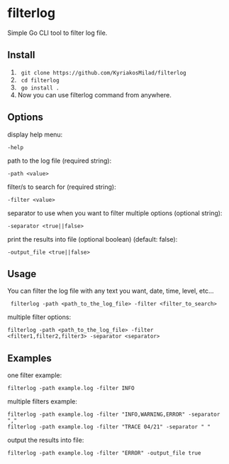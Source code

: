 # filterlog

Simple Go CLI tool to filter log file.

## Install

1. ```  git clone https://github.com/KyriakosMilad/filterlog ```
2. ```  cd filterlog ```
3. ```  go install . ```
4. Now you can use filterlog command from anywhere.

## Options

display help menu:

    -help

path to the log file (required string):

    -path <value>

filter/s to search for (required string):

    -filter <value>

separator to use when you want to filter multiple options (optional string):

    -separator <true||false>

print the results into file (optional boolean) (default: false):

    -output_file <true||false>

## Usage

You can filter the log file with any text you want, date, time, level, etc...

     filterlog -path <path_to_the_log_file> -filter <filter_to_search>

multiple filter options:

    filterlog -path <path_to_the_log_file> -filter <filter1,filter2,filter3> -separator <separator>

## Examples

one filter example:

    filterlog -path example.log -filter INFO

multiple filters example:

    filterlog -path example.log -filter "INFO,WARNING,ERROR" -separator ","
    filterlog -path example.log -filter "TRACE 04/21" -separator " "

output the results into file:

    filterlog -path example.log -filter "ERROR" -output_file true
